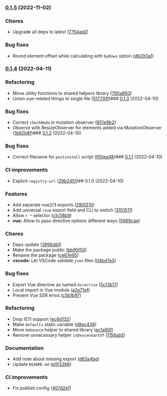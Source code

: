 

### [0.1.5](https://github.com/MorevM/equal-heights/compare/v0.1.4...v0.1.5) (2022-11-02)


### Chores

* Upgrade all deps to latest ([7754ad2](https://github.com/MorevM/equal-heights/commit/7754ad2efb01f1642799f43c9a540a3be47dc730))


### Bug fixes

* Round element offset while calculating with `byRows` option ([d6293a1](https://github.com/MorevM/equal-heights/commit/d6293a17d2066582e2d56573c3fff91856fec8fe))

### [0.1.4](https://github.com/MorevM/equal-heights/compare/v0.1.3...v0.1.4) (2022-04-11)


### Refactoring

* Move utility functions to shared helpers library ([760a893](https://github.com/MorevM/equal-heights/commit/760a89300bc533b5beeb7bad41fd3047fdecede8))
* Union vue-related things to single file ([517791f](https://github.com/MorevM/equal-heights/commit/517791fc6fac075ec7a94434c466efa346bad0de))### [0.1.3](https://github.com/MorevM/equal-heights/compare/v0.1.2...v0.1.3) (2022-04-10)


### Bug fixes

* Correct `checkNode` in mutation observer ([851e9b2](https://github.com/MorevM/equal-heights/commit/851e9b28831298b15a1f2eb345b2c17c66bd3228))
* Observe with ResizeObserver for elements added via MutationObserver ([1b62b8f](https://github.com/MorevM/equal-heights/commit/1b62b8f67f45ed3fd0ae415e9a30f7beada3ff82))### [0.1.2](https://github.com/MorevM/equal-heights/compare/v0.1.1...v0.1.2) (2022-04-10)


### Bug fixes

* Correct filename for `postinstall` script ([f00ea48](https://github.com/MorevM/equal-heights/commit/f00ea4827f396ba842d14141c72d5ed05a505292))### [0.1.1](https://github.com/MorevM/equal-heights/compare/v0.1.0...v0.1.1) (2022-04-10)


### CI improvements

* Explicit `registry-url` ([29b2451](https://github.com/MorevM/equal-heights/commit/29b245119c7cfe0ca3862642f5214d07740da876))## 0.1.0 (2022-04-10)


### Features

* Add separate vue2/3 exports ([290f210](https://github.com/MorevM/equal-heights/commit/290f2103311f55bb6ab5577da6da0cfdd383e2c3))
* Add universal `/vue` export field and CLI to switch ([3151511](https://github.com/MorevM/equal-heights/commit/315151189d8bd9b6125486479dfbae1a1cc17d1b))
* Allow `> *` selector ([c1c58b9](https://github.com/MorevM/equal-heights/commit/c1c58b9ac0d6a8a1eeaaef66e783be404e1c465a))
* **vue:** Allow to pass directive options different ways ([5989cae](https://github.com/MorevM/equal-heights/commit/5989cae98b49f95e38fa7ed7baac91cf6e600fc1))


### Chores

* Deps update ([3996db1](https://github.com/MorevM/equal-heights/commit/3996db1345e498b8087c700ea9286c6509d9b8af))
* Make the package public ([bb95f50](https://github.com/MorevM/equal-heights/commit/bb95f50fdb19f408bae74ab396c1df9099f6ed9d))
* Rename the package ([ce67e95](https://github.com/MorevM/equal-heights/commit/ce67e9575ea37fdb104a90a010cf438c9f2028be))
* **vscode:** Let VSCode validate `json` files ([04bd7e5](https://github.com/MorevM/equal-heights/commit/04bd7e571eff3088c344486d90630e2a05544a15))


### Bug fixes

* Export Vue directive as named `directive` ([5c13b17](https://github.com/MorevM/equal-heights/commit/5c13b17cab3d32b3d035065470cee7f58cac26d5))
* Local import in Vue module ([a2e71ef](https://github.com/MorevM/equal-heights/commit/a2e71ef799ecc9055c152f7cf47a49485381b8c3))
* Prevent Vue SSR erros ([c5b1b97](https://github.com/MorevM/equal-heights/commit/c5b1b97c4eaeca938d4a74de4919f7cd579ecd25))


### Refactoring

* Drop IE11 support ([ec6d132](https://github.com/MorevM/equal-heights/commit/ec6d13260432448ca953d4f4579d7acee0dc6859))
* Make `defaults` static variable ([d9ec436](https://github.com/MorevM/equal-heights/commit/d9ec436d2333c38c8412daa8464828afb1d3ac25))
* Move `debounce` helper to shared library ([ec1a90f](https://github.com/MorevM/equal-heights/commit/ec1a90f32c4226648465c36b2818012c412c524d))
* Remove unnecessary helper `isDescendantOf` ([1156ab5](https://github.com/MorevM/equal-heights/commit/1156ab573d0aef48d86bda98add337f04796a189))


### Documentation

* Add note about missing export ([d63a4be](https://github.com/MorevM/equal-heights/commit/d63a4be1f30ecb2f3c28481a2862d6f044592f7a))
* Update `README.md` ([e0f3386](https://github.com/MorevM/equal-heights/commit/e0f3386a6f14b4581499067be8f7e5bc9d3e3d30))


### CI improvements

* Fix publish config ([407d2e1](https://github.com/MorevM/equal-heights/commit/407d2e1b1ddb0d67112c77e543fcec69f630c422))
